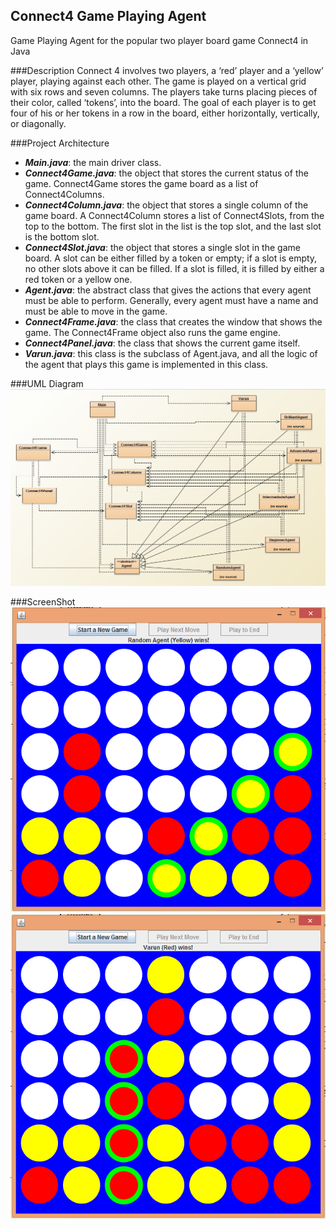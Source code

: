 ## Connect4 Game Playing Agent
Game Playing Agent for the popular two player board game Connect4 in Java

###Description
Connect 4 involves two players, a ‘red’ player and a ‘yellow’ player, playing against
each other. The game is played on a vertical grid with six rows and seven columns. The
players take turns placing pieces of their color, called ‘tokens’, into the board. The goal
of each player is to get four of his or her tokens in a row in the board, either
horizontally, vertically, or diagonally.

###Project Architecture
* **_Main.java_**: the main driver class. 
* **_Connect4Game.java_**: the object that stores the current status of the game. Connect4Game stores the game board as
a list of Connect4Columns.
* **_Connect4Column.java_**: the object that stores a single column of the game board.
A Connect4Column stores a list of Connect4Slots, from the top to the bottom. The
first slot in the list is the top slot, and the last slot is the bottom slot.
* **_Connect4Slot.java_**: the object that stores a single slot in the game board. A slot
can be either filled by a token or empty; if a slot is empty, no other slots above it
can be filled. If a slot is filled, it is filled by either a red token or a yellow one.
* **_Agent.java_**: the abstract class that gives the actions that every agent must be
able to perform. Generally, every agent must have a name and must be able to
move in the game.
* **_Connect4Frame.java_**: the class that creates the window that shows the game.
The Connect4Frame object also runs the game engine. 
* **_Connect4Panel.java_**: the class that shows the current game itself.
* **_Varun.java_**: this class is the subclass of Agent.java, and all the logic of the agent that plays this game is
implemented in this class.


###UML Diagram
<img src="https://github.com/sharma-varun/Connect4/blob/master/img/Screenshot%20(7).png">

###ScreenShot
<img src="https://github.com/sharma-varun/Connect4/blob/master/img/Screenshot%20(6).png">
<img src="https://github.com/sharma-varun/Connect4/blob/master/img/Screenshot%20(5).png">


